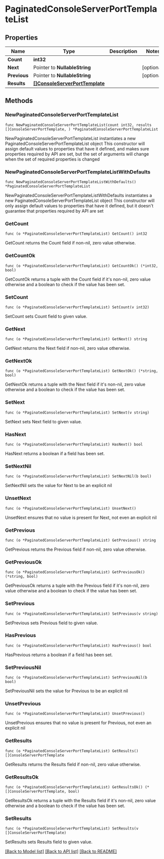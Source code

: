 # PaginatedConsoleServerPortTemplateList

## Properties

Name | Type | Description | Notes
------------ | ------------- | ------------- | -------------
**Count** | **int32** |  | 
**Next** | Pointer to **NullableString** |  | [optional] 
**Previous** | Pointer to **NullableString** |  | [optional] 
**Results** | [**[]ConsoleServerPortTemplate**](ConsoleServerPortTemplate.md) |  | 

## Methods

### NewPaginatedConsoleServerPortTemplateList

`func NewPaginatedConsoleServerPortTemplateList(count int32, results []ConsoleServerPortTemplate, ) *PaginatedConsoleServerPortTemplateList`

NewPaginatedConsoleServerPortTemplateList instantiates a new PaginatedConsoleServerPortTemplateList object
This constructor will assign default values to properties that have it defined,
and makes sure properties required by API are set, but the set of arguments
will change when the set of required properties is changed

### NewPaginatedConsoleServerPortTemplateListWithDefaults

`func NewPaginatedConsoleServerPortTemplateListWithDefaults() *PaginatedConsoleServerPortTemplateList`

NewPaginatedConsoleServerPortTemplateListWithDefaults instantiates a new PaginatedConsoleServerPortTemplateList object
This constructor will only assign default values to properties that have it defined,
but it doesn't guarantee that properties required by API are set

### GetCount

`func (o *PaginatedConsoleServerPortTemplateList) GetCount() int32`

GetCount returns the Count field if non-nil, zero value otherwise.

### GetCountOk

`func (o *PaginatedConsoleServerPortTemplateList) GetCountOk() (*int32, bool)`

GetCountOk returns a tuple with the Count field if it's non-nil, zero value otherwise
and a boolean to check if the value has been set.

### SetCount

`func (o *PaginatedConsoleServerPortTemplateList) SetCount(v int32)`

SetCount sets Count field to given value.


### GetNext

`func (o *PaginatedConsoleServerPortTemplateList) GetNext() string`

GetNext returns the Next field if non-nil, zero value otherwise.

### GetNextOk

`func (o *PaginatedConsoleServerPortTemplateList) GetNextOk() (*string, bool)`

GetNextOk returns a tuple with the Next field if it's non-nil, zero value otherwise
and a boolean to check if the value has been set.

### SetNext

`func (o *PaginatedConsoleServerPortTemplateList) SetNext(v string)`

SetNext sets Next field to given value.

### HasNext

`func (o *PaginatedConsoleServerPortTemplateList) HasNext() bool`

HasNext returns a boolean if a field has been set.

### SetNextNil

`func (o *PaginatedConsoleServerPortTemplateList) SetNextNil(b bool)`

 SetNextNil sets the value for Next to be an explicit nil

### UnsetNext
`func (o *PaginatedConsoleServerPortTemplateList) UnsetNext()`

UnsetNext ensures that no value is present for Next, not even an explicit nil
### GetPrevious

`func (o *PaginatedConsoleServerPortTemplateList) GetPrevious() string`

GetPrevious returns the Previous field if non-nil, zero value otherwise.

### GetPreviousOk

`func (o *PaginatedConsoleServerPortTemplateList) GetPreviousOk() (*string, bool)`

GetPreviousOk returns a tuple with the Previous field if it's non-nil, zero value otherwise
and a boolean to check if the value has been set.

### SetPrevious

`func (o *PaginatedConsoleServerPortTemplateList) SetPrevious(v string)`

SetPrevious sets Previous field to given value.

### HasPrevious

`func (o *PaginatedConsoleServerPortTemplateList) HasPrevious() bool`

HasPrevious returns a boolean if a field has been set.

### SetPreviousNil

`func (o *PaginatedConsoleServerPortTemplateList) SetPreviousNil(b bool)`

 SetPreviousNil sets the value for Previous to be an explicit nil

### UnsetPrevious
`func (o *PaginatedConsoleServerPortTemplateList) UnsetPrevious()`

UnsetPrevious ensures that no value is present for Previous, not even an explicit nil
### GetResults

`func (o *PaginatedConsoleServerPortTemplateList) GetResults() []ConsoleServerPortTemplate`

GetResults returns the Results field if non-nil, zero value otherwise.

### GetResultsOk

`func (o *PaginatedConsoleServerPortTemplateList) GetResultsOk() (*[]ConsoleServerPortTemplate, bool)`

GetResultsOk returns a tuple with the Results field if it's non-nil, zero value otherwise
and a boolean to check if the value has been set.

### SetResults

`func (o *PaginatedConsoleServerPortTemplateList) SetResults(v []ConsoleServerPortTemplate)`

SetResults sets Results field to given value.



[[Back to Model list]](../README.md#documentation-for-models) [[Back to API list]](../README.md#documentation-for-api-endpoints) [[Back to README]](../README.md)


